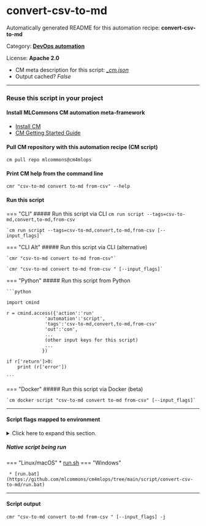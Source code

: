 # convert-csv-to-md
Automatically generated README for this automation recipe: **convert-csv-to-md**

Category: **[DevOps automation](..)**

License: **Apache 2.0**


* CM meta description for this script: *[_cm.json](https://github.com/mlcommons/cm4mlops/tree/main/script/convert-csv-to-md/_cm.json)*
* Output cached? *False*

---
### Reuse this script in your project

#### Install MLCommons CM automation meta-framework

* [Install CM](https://docs.mlcommons.org/ck/install)
* [CM Getting Started Guide](https://docs.mlcommons.org/ck/getting-started/)

#### Pull CM repository with this automation recipe (CM script)

```cm pull repo mlcommons@cm4mlops```

#### Print CM help from the command line

````cmr "csv-to-md convert to-md from-csv" --help````

#### Run this script

=== "CLI"
    ##### Run this script via CLI
    `cm run script --tags=csv-to-md,convert,to-md,from-csv`

    `cm run script --tags=csv-to-md,convert,to-md,from-csv [--input_flags]`

=== "CLI Alt"
    ##### Run this script via CLI (alternative)

    `cmr "csv-to-md convert to-md from-csv"`

    `cmr "csv-to-md convert to-md from-csv " [--input_flags]`


=== "Python"
    ##### Run this script from Python


    ```python

    import cmind

    r = cmind.access({'action':'run'
                  'automation':'script',
                  'tags':'csv-to-md,convert,to-md,from-csv'
                  'out':'con',
                  ...
                  (other input keys for this script)
                  ...
                 })

    if r['return']>0:
        print (r['error'])

    ```


=== "Docker"
    ##### Run this script via Docker (beta)

    `cm docker script "csv-to-md convert to-md from-csv" [--input_flags]`

___


#### Script flags mapped to environment
<details>
<summary>Click here to expand this section.</summary>

* `--csv_file=value`  &rarr;  `CM_CSV_FILE=value`
* `--md_file=value`  &rarr;  `CM_MD_FILE=value`

**Above CLI flags can be used in the Python CM API as follows:**

```python
r=cm.access({... , "csv_file":...}
```

</details>


##### Native script being run
=== "Linux/macOS"
     * [run.sh](https://github.com/mlcommons/cm4mlops/tree/main/script/convert-csv-to-md/run.sh)
=== "Windows"

     * [run.bat](https://github.com/mlcommons/cm4mlops/tree/main/script/convert-csv-to-md/run.bat)
___
#### Script output
`cmr "csv-to-md convert to-md from-csv " [--input_flags] -j`